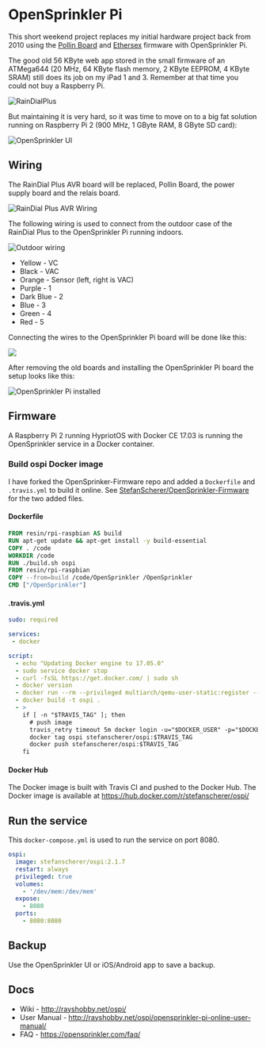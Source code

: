 # OpenSprinkler Pi

This short weekend project replaces my initial hardware project back from 2010 using the [Pollin Board](http://www.pollin.de/shop/dt/NjI5OTgxOTk-/Bauelemente_Bauteile/Entwicklerboards/Sonstige_Boards/AVR_NET_IO_Fertigmodul.html?gclid=COuLuoa-6tQCFc8K0wod6JcLww) and [Ethersex](http://www.ethersex.de/index.php/Main_Page) firmware with OpenSprinkler Pi.

The good old 56 KByte web app stored in the small firmware of an ATMega644 (20 MHz, 64 KByte flash memory, 2 KByte EEPROM, 4 KByte SRAM) still does its job on my iPad 1 and 3. Remember at that time you could not buy a Raspberry Pi.

![RainDialPlus](images/raindialplus.png)

But maintaining it is very hard, so it was time to move on to a big fat solution running on Raspberry Pi 2 (900 MHz, 1 GByte RAM, 8 GByte SD card):

![OpenSprinkler UI](images/opensprinklerpi.png)

## Wiring

The RainDial Plus AVR board will be replaced, Pollin Board, the power supply board and the relais board.

![RainDial Plus AVR Wiring](images/RainDial-Plus-AVR-Wiring-Indoor.jpg)

The following wiring is used to connect from the outdoor case of the RainDial Plus to the OpenSprinkler Pi running indoors.

![Outdoor wiring](images/RainDial-Plus-AVR-Wiring-Outdoor.jpg)

* Yellow - VC
* Black - VAC
* Orange - Sensor (left, right is VAC)
* Purple - 1
* Dark Blue - 2
* Blue - 3
* Green - 4
* Red - 5

Connecting the wires to the OpenSprinkler Pi board will be done like this:

![](images/OpenSprinklerPi-RainDialPlus-Wiring.jpg)

After removing the old boards and installing the OpenSprinkler Pi board the setup looks like this:

![OpenSprinkler Pi installed](images/OpenSprinklerPi-Installation.jpg)

## Firmware

A Raspberry Pi 2 running HypriotOS with Docker CE 17.03 is running the OpenSprinkler service in a Docker container.

### Build ospi Docker image

I have forked the OpenSprinker-Firmware repo and added a `Dockerfile` and `.travis.yml` to build it online.
See [StefanScherer/OpenSprinkler-Firmware](https://github.com/StefanScherer/OpenSprinkler-Firmware) for the two added files.

#### Dockerfile

```Dockerfile
FROM resin/rpi-raspbian AS build
RUN apt-get update && apt-get install -y build-essential
COPY . /code
WORKDIR /code
RUN ./build.sh ospi
FROM resin/rpi-raspbian
COPY --from=build /code/OpenSprinkler /OpenSprinkler
CMD ["/OpenSprinkler"]
```

#### .travis.yml

```yaml
sudo: required

services:
 - docker

script:
  - echo "Updating Docker engine to 17.05.0"
  - sudo service docker stop
  - curl -fsSL https://get.docker.com/ | sudo sh
  - docker version
  - docker run --rm --privileged multiarch/qemu-user-static:register --reset
  - docker build -t ospi .
  - >
    if [ -n "$TRAVIS_TAG" ]; then
      # push image
      travis_retry timeout 5m docker login -u="$DOCKER_USER" -p="$DOCKER_PASS"
      docker tag ospi stefanscherer/ospi:$TRAVIS_TAG
      docker push stefanscherer/ospi:$TRAVIS_TAG
    fi
```

#### Docker Hub

The Docker image is built with Travis CI and pushed to the Docker Hub. The Docker image is available at https://hub.docker.com/r/stefanscherer/ospi/

## Run the service

This `docker-compose.yml` is used to run the service on port 8080.

```yaml
ospi:
  image: stefanscherer/ospi:2.1.7
  restart: always
  privileged: true
  volumes:
    - '/dev/mem:/dev/mem'
  expose:
    - 8080
  ports:
    - 8080:8080
```

## Backup

Use the OpenSprinkler UI or iOS/Android app to save a backup.

## Docs

- Wiki - http://rayshobby.net/ospi/
- User Manual - http://rayshobby.net/ospi/opensprinkler-pi-online-user-manual/
- FAQ - https://opensprinkler.com/faq/

